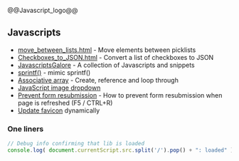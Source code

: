 @@Javascript_logo@@

## Javascripts

- [move_between_lists.html](move_between_lists.html) - Move elements between picklists
- [Checkboxes_to_JSON.html](Checkboxes_to_JSON.html) - Convert a list of checkboxes to JSON
- [JavascriptsGalore](/JavascriptsGalore) - A collection of Javascripts and snippets
- [sprintf()](sprintf/) - mimic sprintf()
- [Associative array](associative) - Create, reference and loop through
- [JavaScript image dropdown](https://www.marghoobsuleman.com/image-dropdown)
- [Prevent form resubmission](prevent_form_resubmission) - How to prevent form resubmission when page is refreshed (F5 / CTRL+R)
- [Update favicon](update_favicon.html) dynamically


### One liners
```js
// Debug info confirming that lib is loaded
console.log( document.currentScript.src.split('/').pop() + ": loaded" );
```

